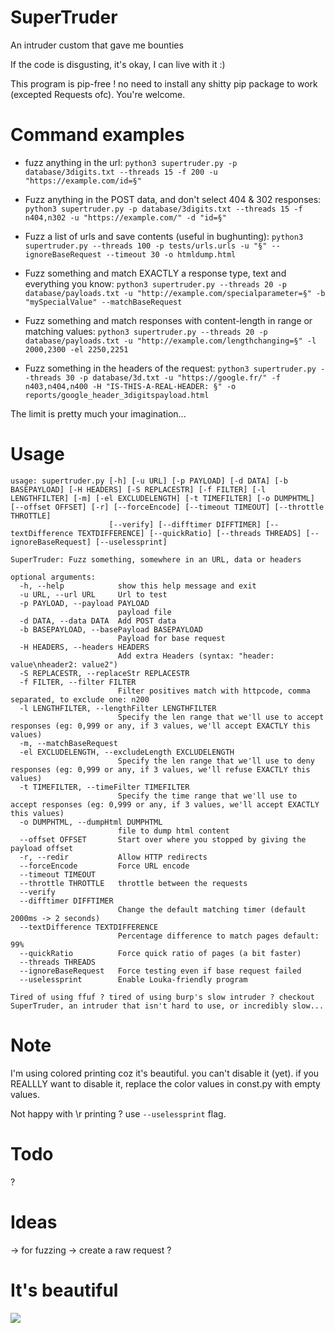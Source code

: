 # SuperTruder
An intruder custom that gave me bounties

If the code is disgusting, it's okay, I can live with it :)

This program is pip-free ! no need to install any shitty pip package to work (excepted Requests ofc). You're welcome.

# Command examples

- fuzz anything in the url:
`python3 supertruder.py -p database/3digits.txt --threads 15 -f 200 -u "https://example.com/id=§" `

- Fuzz anything in the POST data, and don't select 404 & 302 responses:
`python3 supertruder.py -p database/3digits.txt --threads 15 -f n404,n302 -u "https://example.com/" -d "id=§"`

- Fuzz a list of urls and save contents (useful in bughunting):
`python3 supertruder.py --threads 100 -p tests/urls.urls -u "§" --ignoreBaseRequest --timeout 30 -o htmldump.html`

- Fuzz something and match EXACTLY a response type, text and everything you know:
`python3 supertruder.py --threads 20 -p database/payloads.txt -u "http://example.com/specialparameter=§" -b "mySpecialValue" --matchBaseRequest`

- Fuzz something and match responses with content-length in range or matching values:
`python3 supertruder.py --threads 20 -p database/payloads.txt -u "http://example.com/lengthchanging=§" -l 2000,2300 -el 2250,2251`

- Fuzz something in the headers of the request:
`python3 supertruder.py --threads 30 -p database/3d.txt -u "https://google.fr/" -f n403,n404,n400 -H "IS-THIS-A-REAL-HEADER: §" -o reports/google_header_3digitspayload.html`


The limit is pretty much your imagination...

# Usage
```
usage: supertruder.py [-h] [-u URL] [-p PAYLOAD] [-d DATA] [-b BASEPAYLOAD] [-H HEADERS] [-S REPLACESTR] [-f FILTER] [-l LENGTHFILTER] [-m] [-el EXCLUDELENGTH] [-t TIMEFILTER] [-o DUMPHTML] [--offset OFFSET] [-r] [--forceEncode] [--timeout TIMEOUT] [--throttle THROTTLE]
                      [--verify] [--difftimer DIFFTIMER] [--textDifference TEXTDIFFERENCE] [--quickRatio] [--threads THREADS] [--ignoreBaseRequest] [--uselessprint]

SuperTruder: Fuzz something, somewhere in an URL, data or headers

optional arguments:
  -h, --help            show this help message and exit
  -u URL, --url URL     Url to test
  -p PAYLOAD, --payload PAYLOAD
                        payload file
  -d DATA, --data DATA  Add POST data
  -b BASEPAYLOAD, --basePayload BASEPAYLOAD
                        Payload for base request
  -H HEADERS, --headers HEADERS
                        Add extra Headers (syntax: "header: value\nheader2: value2")
  -S REPLACESTR, --replaceStr REPLACESTR
  -f FILTER, --filter FILTER
                        Filter positives match with httpcode, comma separated, to exclude one: n200
  -l LENGTHFILTER, --lengthFilter LENGTHFILTER
                        Specify the len range that we'll use to accept responses (eg: 0,999 or any, if 3 values, we'll accept EXACTLY this values)
  -m, --matchBaseRequest
  -el EXCLUDELENGTH, --excludeLength EXCLUDELENGTH
                        Specify the len range that we'll use to deny responses (eg: 0,999 or any, if 3 values, we'll refuse EXACTLY this values)
  -t TIMEFILTER, --timeFilter TIMEFILTER
                        Specify the time range that we'll use to accept responses (eg: 0,999 or any, if 3 values, we'll accept EXACTLY this values)
  -o DUMPHTML, --dumpHtml DUMPHTML
                        file to dump html content
  --offset OFFSET       Start over where you stopped by giving the payload offset
  -r, --redir           Allow HTTP redirects
  --forceEncode         Force URL encode
  --timeout TIMEOUT
  --throttle THROTTLE   throttle between the requests
  --verify
  --difftimer DIFFTIMER
                        Change the default matching timer (default 2000ms -> 2 seconds)
  --textDifference TEXTDIFFERENCE
                        Percentage difference to match pages default: 99%
  --quickRatio          Force quick ratio of pages (a bit faster)
  --threads THREADS
  --ignoreBaseRequest   Force testing even if base request failed
  --uselessprint        Enable Louka-friendly program

Tired of using ffuf ? tired of using burp's slow intruder ? checkout SuperTruder, an intruder that isn't hard to use, or incredibly slow...
```

# Note
I'm using colored printing coz it's beautiful. you can't disable it (yet).
if you REALLLY want to disable it, replace the color values in const.py with empty values.

Not happy with \r printing ? use `--uselessprint` flag.

# Todo
?

# Ideas
-> for fuzzing -> create a raw request ?

# It's beautiful

<a href="https://asciinema.org/a/NxUbbjcZI4uCE2Y8ch2Ecw3s8"><img src="./images/asciinema.gif"/></a>
